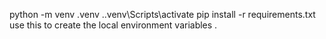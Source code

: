 python -m venv .venv
.\.venv\Scripts\activate
pip install -r requirements.txt 
use this to create the local environment variables .
